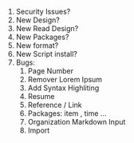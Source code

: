 
1. Security Issues?
2. New Design?
3. New Read Design?
4. New Packages?
5. New format?
6. New Script install?
7. Bugs:
   1. Page Number
   2. Remover Lorem Ipsum
   3. Add Syntax Highliting
   4. Resume 
   5. Reference / Link
   6. Packages: item , time ... 
   7. Organization Markdown Input
   8. Import 

